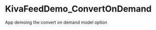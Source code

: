 KivaFeedDemo_ConvertOnDemand
============================

App demoing the convert on demand model option